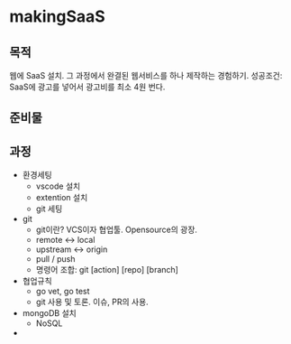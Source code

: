 # makingSaaS
## 목적
웹에 SaaS 설치.
그 과정에서 완결된 웹서비스를 하나 제작하는 경험하기.
성공조건: SaaS에 광고를 넣어서 광고비를 최소 4원 번다.
## 준비물
## 과정
- 환경세팅
  - vscode 설치
  - extention 설치
  - git 세팅
- git
  - git이란? VCS이자 협업툴. Opensource의 광장.
  - remote <-> local
  - upstream <-> origin
  - pull / push
  - 명령어 조합: git [action] [repo] [branch]
- 협업규칙
  - go vet, go test
  - git 사용 및 토론. 이슈, PR의 사용.
- mongoDB 설치
  - NoSQL
- 
